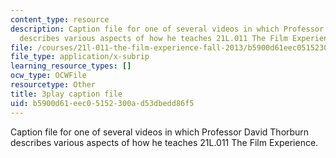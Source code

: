 ```yaml
---
content_type: resource
description: Caption file for one of several videos in which Professor David Thorburn
  describes various aspects of how he teaches 21L.011 The Film Experience.
file: /courses/21l-011-the-film-experience-fall-2013/b5900d61eec05152300ad53dbedd86f5_lhKse0vIbqo.srt
file_type: application/x-subrip
learning_resource_types: []
ocw_type: OCWFile
resourcetype: Other
title: 3play caption file
uid: b5900d61-eec0-5152-300a-d53dbedd86f5
---
```

Caption file for one of several videos in which Professor David Thorburn describes various aspects of how he teaches 21L.011 The Film Experience.

